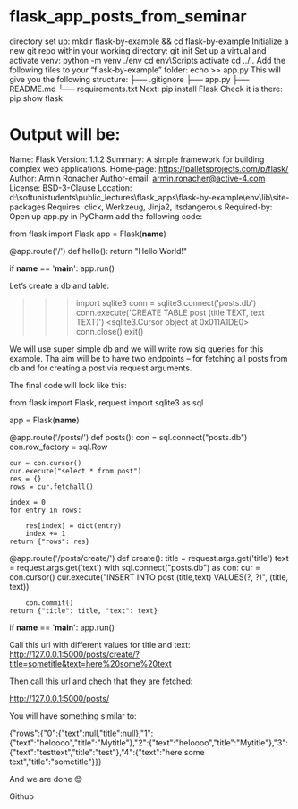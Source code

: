 # flask_app_posts_from_seminar

directory set up:
mkdir flask-by-example && cd flask-by-example
Initialize a new git repo within your working directory:
git init
Set up a virtual and activate venv:
python -m venv ./env
cd env\Scripts
activate
cd ../..
Add the following files to your “flask-by-example” folder:
echo >> app.py 
This will give you the following structure:
├── .gitignore
├── app.py
├── README.md
└── requirements.txt
Next:
pip install Flask
Check it is there:
pip show flask

# Output will be:
Name: Flask
Version: 1.1.2
Summary: A simple framework for building complex web applications.
Home-page: https://palletsprojects.com/p/flask/
Author: Armin Ronacher
Author-email: armin.ronacher@active-4.com
License: BSD-3-Clause
Location: d:\softunistudents\public_lectures\flask_apps\flask-by-example\env\lib\site-packages
Requires: click, Werkzeug, Jinja2, itsdangerous
Required-by:
Open up app.py in PyCharm add the following code:

from flask import Flask
app = Flask(__name__)


@app.route('/')
def hello():
    return "Hello World!"

if __name__ == '__main__':
    app.run()


Let’s create a db and table:

>>> import sqlite3
>>> conn = sqlite3.connect('posts.db')
>>> conn.execute('CREATE TABLE post (title TEXT, text TEXT)')
<sqlite3.Cursor object at 0x011A1DE0>
>>> conn.close()
>>> exit()



We will use super simple db and we will write row slq queries for this example. Tha aim will be to have two endpoints – for fetching all posts from db and for creating a post via request arguments.

The final code will look like this:

from flask import Flask, request
import sqlite3 as sql

app = Flask(__name__)


@app.route('/posts/')
def posts():
    con = sql.connect("posts.db")
    con.row_factory = sql.Row

    cur = con.cursor()
    cur.execute("select * from post")
    res = {}
    rows = cur.fetchall()

    index = 0
    for entry in rows:
         
        res[index] = dict(entry)
        index += 1
    return {"rows": res}


@app.route('/posts/create/')
def create():
    title = request.args.get('title')
    text = request.args.get('text')
    with sql.connect("posts.db") as con:
        cur = con.cursor()
        cur.execute("INSERT INTO post (title,text) VALUES(?, ?)", (title, text))

        con.commit()
    return {"title": title, "text": text}


if __name__ == '__main__':
    app.run()



Call this url with different values for title and text:
http://127.0.0.1:5000/posts/create/?title=sometitle&text=here%20some%20text


Then call this url and chech that they are fetched:

http://127.0.0.1:5000/posts/

You will have something similar to:

{"rows":{"0":{"text":null,"title":null},"1":{"text":"heloooo","title":"Mytitle"},"2":{"text":"heloooo","title":"Mytitle"},"3":{"text":"testtext","title":"test"},"4":{"text":"here some text","title":"sometitle"}}}


And we are done 😊 

Github



